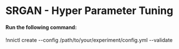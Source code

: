 # SRGAN - Hyper Parameter Tuning

#### Run the following command:

!nnictl create --config /path/to/your/experiment/config.yml --validate
